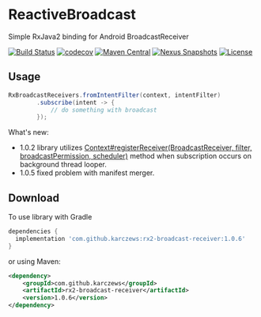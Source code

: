 # ReactiveBroadcast
Simple RxJava2 binding for Android BroadcastReceiver

[![Build Status](https://travis-ci.org/karczews/RxBroadcastReceiver.svg?branch=master)](https://travis-ci.org/karczews/RxBroadcastReceiver)
[![codecov](https://codecov.io/gh/karczews/RxBroadcastReceiver/branch/master/graph/badge.svg)](https://codecov.io/gh/karczews/RxBroadcastReceiver)
[![Maven Central](https://img.shields.io/maven-central/v/com.github.karczews/rx2-broadcast-receiver.svg?style=flat)](https://repo.maven.apache.org/maven2/com/github/karczews/rx2-broadcast-receiver/) 
[![Nexus Snapshots](https://img.shields.io/nexus/s/https/oss.sonatype.org/com.github.karczews/rx2-broadcast-receiver.svg)](https://oss.sonatype.org/content/repositories/snapshots/com/github/karczews/rx2-broadcast-receiver/)
[![License](https://img.shields.io/badge/license-Apache%202.0-blue.svg)](https://github.com/karczews/RxBroadcastReceiver/blob/master/LICENSE)


Usage
--------
```java
RxBroadcastReceivers.fromIntentFilter(context, intentFilter)
        .subscribe(intent -> {
            // do something with broadcast
        });
```


What's new:
- 1.0.2 library utilizes [Context#registerReceiver(BroadcastReceiver, filter, broadcastPermission, scheduler)](https://goo.gl/ytDVGb) method when subscription occurs on background thread looper.
- 1.0.5 fixed problem with manifest merger.

Download
--------

To use library with Gradle

```groovy
dependencies {
  implementation 'com.github.karczews:rx2-broadcast-receiver:1.0.6'
}
```

or using Maven:

```xml
<dependency>
    <groupId>com.github.karczews</groupId>
    <artifactId>rx2-broadcast-receiver</artifactId>
    <version>1.0.6</version>
</dependency>
```

